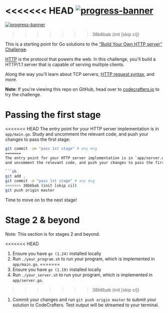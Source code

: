 <<<<<<< HEAD
[![progress-banner](https://backend.codecrafters.io/progress/http-server/a59d596c-ae37-4288-a101-6b0162cba7cc)](https://app.codecrafters.io/users/codecrafters-bot?r=2qF)
=======
[![progress-banner](https://backend.codecrafters.io/progress/http-server/062f58f8-87af-4e7e-93ee-6089a91d7bb5)](https://app.codecrafters.io/users/codecrafters-bot?r=2qF)
>>>>>>> 38b6bab (init [skip ci])

This is a starting point for Go solutions to the
["Build Your Own HTTP server" Challenge](https://app.codecrafters.io/courses/http-server/overview).

[HTTP](https://en.wikipedia.org/wiki/Hypertext_Transfer_Protocol) is the
protocol that powers the web. In this challenge, you'll build a HTTP/1.1 server
that is capable of serving multiple clients.

Along the way you'll learn about TCP servers,
[HTTP request syntax](https://www.w3.org/Protocols/rfc2616/rfc2616-sec5.html),
and more.

**Note**: If you're viewing this repo on GitHub, head over to
[codecrafters.io](https://codecrafters.io) to try the challenge.

# Passing the first stage

<<<<<<< HEAD
The entry point for your HTTP server implementation is in `app/main.go`. Study
and uncomment the relevant code, and push your changes to pass the first stage:

```sh
git commit -am "pass 1st stage" # any msg
=======
The entry point for your HTTP server implementation is in `app/server.go`. Study
and uncomment the relevant code, and push your changes to pass the first stage:

```sh
git add .
git commit -m "pass 1st stage" # any msg
>>>>>>> 38b6bab (init [skip ci])
git push origin master
```

Time to move on to the next stage!

# Stage 2 & beyond

Note: This section is for stages 2 and beyond.

<<<<<<< HEAD
1. Ensure you have `go (1.24)` installed locally
1. Run `./your_program.sh` to run your program, which is implemented in
   `app/main.go`.
=======
1. Ensure you have `go (1.19)` installed locally
1. Run `./your_server.sh` to run your program, which is implemented in
   `app/server.go`.
>>>>>>> 38b6bab (init [skip ci])
1. Commit your changes and run `git push origin master` to submit your solution
   to CodeCrafters. Test output will be streamed to your terminal.
